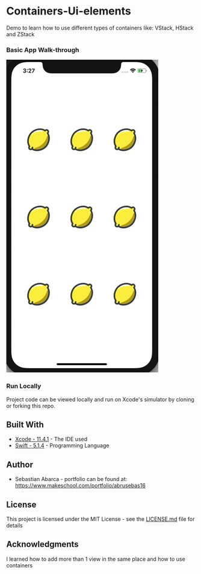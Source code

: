 # Containers-Ui-elements
Demo to learn how to use different types of containers like: VStack, HStack and ZStack

### Basic App Walk-through
![alt text](https://github.com/abrusebas1997/Containers-Ui-elements/blob/master/Image%204-25-20%20at%203.27%20PM.jpg)

### Run Locally

Project code can be viewed locally  and run on Xcode's simulator by cloning or forking this repo.

## Built With
* [Xcode - 11.4.1](https://developer.apple.com/xcode/) - The IDE used
* [Swift - 5.1.4](https://developer.apple.com/swift/) - Programming Language

## Author
* Sebastian Abarca - portfolio can be found at:
https://www.makeschool.com/portfolio/abrusebas16

## License

This project is licensed under the MIT License - see the [LICENSE.md](LICENSE.md) file for details

## Acknowledgments
I learned how to add more than 1 view in the same place and how to use containers
